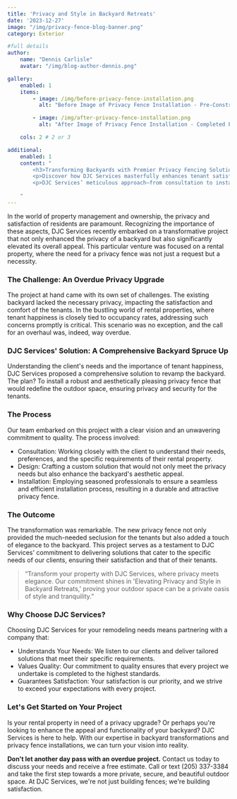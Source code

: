 ```yaml
---
title: 'Privacy and Style in Backyard Retreats'
date: '2023-12-27'
image: "/img/privacy-fence-blog-banner.png"
category: Exterior

#full details
author:
    name: "Dennis Carlisle"
    avatar: "/img/blog-author-dennis.png"

gallery:
    enabled: 1
    items:
        - image: /img/before-privacy-fence-installation.png
          alt: "Before Image of Privacy Fence Installation - Pre-Construction View"

        - image: /img/after-privacy-fence-installation.png
          alt: "After Image of Privacy Fence Installation - Completed Project View"

    cols: 2 # 2 or 3

additional:
    enabled: 1
    content: "
        <h3>Transforming Backyards with Premier Privacy Fencing Solutions</h3>
        <p>Discover how DJC Services masterfully enhances tenant satisfaction and property appeal through the strategic installation of privacy fences. Elevating Privacy and Style in Backyard Retreats by Dennis Carlisle highlights a transformative project focused on boosting privacy without compromising on style.</p>
        <p>DJC Services’ meticulous approach—from consultation to installation—underscores their commitment to delivering custom, quality solutions for every property.</p>
        
    "
---
```


In the world of property management and ownership, the privacy and satisfaction of residents are paramount. Recognizing the importance of these aspects, DJC Services recently embarked on a transformative project that not only enhanced the privacy of a backyard but also significantly elevated its overall appeal. This particular venture was focused on a rental property, where the need for a privacy fence was not just a request but a necessity.

### The Challenge: An Overdue Privacy Upgrade

The project at hand came with its own set of challenges. The existing backyard lacked the necessary privacy, impacting the satisfaction and comfort of the tenants. In the bustling world of rental properties, where tenant happiness is closely tied to occupancy rates, addressing such concerns promptly is critical. This scenario was no exception, and the call for an overhaul was, indeed, way overdue.

### DJC Services' Solution: A Comprehensive Backyard Spruce Up

Understanding the client's needs and the importance of tenant happiness, DJC Services proposed a comprehensive solution to revamp the backyard. The plan? To install a robust and aesthetically pleasing privacy fence that would redefine the outdoor space, ensuring privacy and security for the tenants.

### The Process

Our team embarked on this project with a clear vision and an unwavering commitment to quality. The process involved:

- Consultation: Working closely with the client to understand their needs, preferences, and the specific requirements of their rental property.
- Design: Crafting a custom solution that would not only meet the privacy needs but also enhance the backyard's aesthetic appeal.
- Installation: Employing seasoned professionals to ensure a seamless and efficient installation process, resulting in a durable and attractive privacy fence.

### The Outcome

The transformation was remarkable. The new privacy fence not only provided the much-needed seclusion for the tenants but also added a touch of elegance to the backyard. This project serves as a testament to DJC Services' commitment to delivering solutions that cater to the specific needs of our clients, ensuring their satisfaction and that of their tenants.

> “Transform your property with DJC Services, where privacy meets elegance. Our commitment shines in 'Elevating Privacy and Style in Backyard Retreats,' proving your outdoor space can be a private oasis of style and tranquility.”

### Why Choose DJC Services?

Choosing DJC Services for your remodeling needs means partnering with a company that:

- Understands Your Needs: We listen to our clients and deliver tailored solutions that meet their specific requirements.
- Values Quality: Our commitment to quality ensures that every project we undertake is completed to the highest standards.
- Guarantees Satisfaction: Your satisfaction is our priority, and we strive to exceed your expectations with every project.

### Let's Get Started on Your Project

Is your rental property in need of a privacy upgrade? Or perhaps you're looking to enhance the appeal and functionality of your backyard? DJC Services is here to help. With our expertise in backyard transformations and privacy fence installations, we can turn your vision into reality.

**Don't let another day pass with an overdue project.** Contact us today to discuss your needs and receive a free estimate. Call or text (205) 337-3384 and take the first step towards a more private, secure, and beautiful outdoor space. At DJC Services, we're not just building fences; we're building satisfaction.


